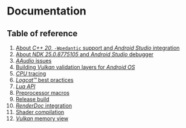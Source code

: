 # Documentation

## Table of reference

1) [About _C++ 20_, `-Wpedantic` support and _Android Studio_ integration](about-c++20-and-pedantic.md)
1) [About _NDK 25.0.8775105_ and _Android Studio_ debugger](about-NDK-25.0.8775105.md)
1) [_AAudio_ issues](aaudio-issues.md)
1) [Building _Vulkan_ validation layers for _Android OS_](vulkan-validation-layers.md)
1) [_CPU_ tracing](cpu-tracing.md)
1) [_Logcat™_ best practices](logcat.md)
1) [_Lua API_](lua-api.md)
1) [Preprocessor macros](preprocessor-macros.md)
1) [Release build](release-build.md)
1) [_RenderDoc_ integration](renderdoc-integration.md)
1) [Shader compilation](shader-compilation.md)
1) [_Vulkan_ memory view](vulkan-memory-view.md)
